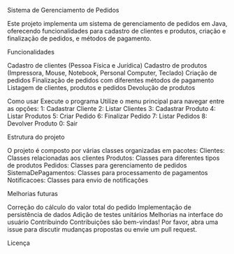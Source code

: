 Sistema de Gerenciamento de Pedidos

Este projeto implementa um sistema de gerenciamento de pedidos em Java, oferecendo funcionalidades para cadastro de clientes e produtos, criação e finalização de pedidos, 
e métodos de pagamento.

Funcionalidades

Cadastro de clientes (Pessoa Física e Jurídica)
Cadastro de produtos (Impressora, Mouse, Notebook, Personal Computer, Teclado)
Criação de pedidos
Finalização de pedidos com diferentes métodos de pagamento
Listagem de clientes, produtos e pedidos
Devolução de produtos

Como usar
Execute o programa
Utilize o menu principal para navegar entre as opções:
1: Cadastrar Cliente
2: Listar Clientes
3: Cadastrar Produto
4: Listar Produtos
5: Criar Pedido
6: Finalizar Pedido
7: Listar Pedidos
8: Devolver Produto
0: Sair

Estrutura do projeto

O projeto é composto por várias classes organizadas em pacotes:
Clientes: Classes relacionadas aos clientes
Produtos: Classes para diferentes tipos de produtos
Pedidos: Classes para gerenciamento de pedidos
SistemaDePagamentos: Classes para processamento de pagamentos
Notificacoes: Classes para envio de notificações

Melhorias futuras

Correção do cálculo do valor total do pedido
Implementação de persistência de dados
Adição de testes unitários
Melhorias na interface do usuário
Contribuindo
Contribuições são bem-vindas! Por favor, abra uma issue para discutir mudanças propostas ou envie um pull request.

Licença
